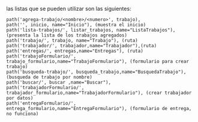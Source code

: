    las listas que se pueden utilizar son las siguientes:
   
   
    path('agrega-trabajo/<nombre>/<numero>', trabajo),
    path('', inicio, name="Inicio"), (muestra el inicio)
    path('lista-trabajos/', listar_trabajos, name="ListaTrabajos"),  (presenta la lista de los trabajos agregados)
    path('trabajo/', trabajo, name="Trabajo"), (ruta)
    path('trabajador/', trabajador,name="Trabajador"),(ruta)
    path('entregas/', entregas,name="Entregas"), (ruta)
    path('trabajoFormulario/', trabajo_formulario,name="TrabajoFormulario"), (formulario para crear trabajo)
    path('busqueda-trabajo/', busqueda_trabajo,name="BusquedaTrabajo"), (busqueda de trabajo por nombre)
    path('buscar/', buscar ,name="Buscar"),
    path('trabajadorFormulario/', trabajador_formulario,name="TrabajadorFormulario"), (crear trabajador por datos)
    path('entregaFormulario/', entrega_formulario,name="EntregaFormulario"), (formulario de entrega, no funciona)

